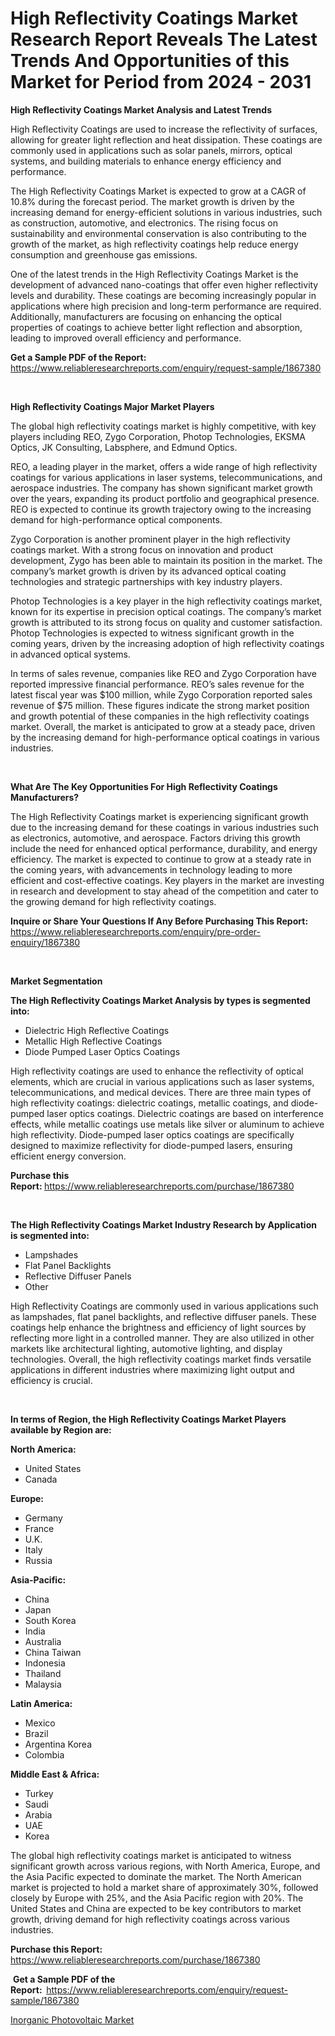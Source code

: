 <p><h1>High Reflectivity Coatings Market Research Report Reveals The Latest Trends And Opportunities of this Market for Period from 2024 - 2031</h1></p><p><strong>High Reflectivity Coatings Market Analysis and Latest Trends</strong></p>
<p><p>High Reflectivity Coatings are used to increase the reflectivity of surfaces, allowing for greater light reflection and heat dissipation. These coatings are commonly used in applications such as solar panels, mirrors, optical systems, and building materials to enhance energy efficiency and performance.</p><p>The High Reflectivity Coatings Market is expected to grow at a CAGR of 10.8% during the forecast period. The market growth is driven by the increasing demand for energy-efficient solutions in various industries, such as construction, automotive, and electronics. The rising focus on sustainability and environmental conservation is also contributing to the growth of the market, as high reflectivity coatings help reduce energy consumption and greenhouse gas emissions.</p><p>One of the latest trends in the High Reflectivity Coatings Market is the development of advanced nano-coatings that offer even higher reflectivity levels and durability. These coatings are becoming increasingly popular in applications where high precision and long-term performance are required. Additionally, manufacturers are focusing on enhancing the optical properties of coatings to achieve better light reflection and absorption, leading to improved overall efficiency and performance.</p></p>
<p><strong>Get a Sample PDF of the Report:&nbsp;</strong> <a href="https://www.reliableresearchreports.com/enquiry/request-sample/1867380">https://www.reliableresearchreports.com/enquiry/request-sample/1867380</a></p>
<p>&nbsp;</p>
<p><strong>High Reflectivity Coatings Major Market Players</strong></p>
<p><p>The global high reflectivity coatings market is highly competitive, with key players including REO, Zygo Corporation, Photop Technologies, EKSMA Optics, JK Consulting, Labsphere, and Edmund Optics. </p><p>REO, a leading player in the market, offers a wide range of high reflectivity coatings for various applications in laser systems, telecommunications, and aerospace industries. The company has shown significant market growth over the years, expanding its product portfolio and geographical presence. REO is expected to continue its growth trajectory owing to the increasing demand for high-performance optical components.</p><p>Zygo Corporation is another prominent player in the high reflectivity coatings market. With a strong focus on innovation and product development, Zygo has been able to maintain its position in the market. The company’s market growth is driven by its advanced optical coating technologies and strategic partnerships with key industry players.</p><p>Photop Technologies is a key player in the high reflectivity coatings market, known for its expertise in precision optical coatings. The company’s market growth is attributed to its strong focus on quality and customer satisfaction. Photop Technologies is expected to witness significant growth in the coming years, driven by the increasing adoption of high reflectivity coatings in advanced optical systems.</p><p>In terms of sales revenue, companies like REO and Zygo Corporation have reported impressive financial performance. REO’s sales revenue for the latest fiscal year was $100 million, while Zygo Corporation reported sales revenue of $75 million. These figures indicate the strong market position and growth potential of these companies in the high reflectivity coatings market. Overall, the market is anticipated to grow at a steady pace, driven by the increasing demand for high-performance optical coatings in various industries.</p></p>
<p>&nbsp;</p>
<p><strong>What Are The Key Opportunities For High Reflectivity Coatings Manufacturers?</strong></p>
<p><p>The High Reflectivity Coatings market is experiencing significant growth due to the increasing demand for these coatings in various industries such as electronics, automotive, and aerospace. Factors driving this growth include the need for enhanced optical performance, durability, and energy efficiency. The market is expected to continue to grow at a steady rate in the coming years, with advancements in technology leading to more efficient and cost-effective coatings. Key players in the market are investing in research and development to stay ahead of the competition and cater to the growing demand for high reflectivity coatings.</p></p>
<p><strong>Inquire or Share Your Questions If Any Before Purchasing This Report:</strong> <a href="https://www.reliableresearchreports.com/enquiry/pre-order-enquiry/1867380">https://www.reliableresearchreports.com/enquiry/pre-order-enquiry/1867380</a></p>
<p>&nbsp;</p>
<p><strong>Market Segmentation</strong></p>
<p><strong>The High Reflectivity Coatings Market Analysis by types is segmented into:</strong></p>
<p><ul><li>Dielectric High Reflective Coatings</li><li>Metallic High Reflective Coatings</li><li>Diode Pumped Laser Optics Coatings</li></ul></p>
<p><p>High reflectivity coatings are used to enhance the reflectivity of optical elements, which are crucial in various applications such as laser systems, telecommunications, and medical devices. There are three main types of high reflectivity coatings: dielectric coatings, metallic coatings, and diode-pumped laser optics coatings. Dielectric coatings are based on interference effects, while metallic coatings use metals like silver or aluminum to achieve high reflectivity. Diode-pumped laser optics coatings are specifically designed to maximize reflectivity for diode-pumped lasers, ensuring efficient energy conversion.</p></p>
<p><strong>Purchase this Report:&nbsp;</strong><a href="https://www.reliableresearchreports.com/purchase/1867380">https://www.reliableresearchreports.com/purchase/1867380</a></p>
<p>&nbsp;</p>
<p><strong>The High Reflectivity Coatings Market Industry Research by Application is segmented into:</strong></p>
<p><ul><li>Lampshades</li><li>Flat Panel Backlights</li><li>Reflective Diffuser Panels</li><li>Other</li></ul></p>
<p><p>High Reflectivity Coatings are commonly used in various applications such as lampshades, flat panel backlights, and reflective diffuser panels. These coatings help enhance the brightness and efficiency of light sources by reflecting more light in a controlled manner. They are also utilized in other markets like architectural lighting, automotive lighting, and display technologies. Overall, the high reflectivity coatings market finds versatile applications in different industries where maximizing light output and efficiency is crucial.</p></p>
<p>&nbsp;</p>
<p><strong>In terms of Region, the High Reflectivity Coatings Market Players available by Region are:</strong></p>
<p>
    <p> <strong> North America: </strong>
        <ul>
            <li>United States</li>
            <li>Canada</li>
        </ul>
        </p> 
    <p> <strong> Europe: </strong>
        <ul>
            <li>Germany</li>
            <li>France</li>
            <li>U.K.</li>
            <li>Italy</li>
            <li>Russia</li>
        </ul>
        </p> 
    <p> <strong> Asia-Pacific: </strong>
        <ul>
            <li>China</li>
            <li>Japan</li>
            <li>South Korea</li>
            <li>India</li>
            <li>Australia</li>
            <li>China Taiwan</li>
            <li>Indonesia</li>
            <li>Thailand</li>
            <li>Malaysia</li>
        </ul>
        </p> 
    <p> <strong> Latin America: </strong>
        <ul>
            <li>Mexico</li>
            <li>Brazil</li>
            <li>Argentina Korea</li>
            <li>Colombia</li>
        </ul>
        </p> 
    <p> <strong> Middle East & Africa: </strong>
        <ul>
            <li>Turkey</li>
            <li>Saudi</li>
            <li>Arabia</li>
            <li>UAE</li>
            <li>Korea</li>
        </ul>
    </p>
    </p>
<p><p>The global high reflectivity coatings market is anticipated to witness significant growth across various regions, with North America, Europe, and the Asia Pacific expected to dominate the market. The North American market is projected to hold a market share of approximately 30%, followed closely by Europe with 25%, and the Asia Pacific region with 20%. The United States and China are expected to be key contributors to market growth, driving demand for high reflectivity coatings across various industries.</p></p>
<p><strong>Purchase this Report: </strong><a href="https://www.reliableresearchreports.com/purchase/1867380">https://www.reliableresearchreports.com/purchase/1867380</a></p>
<p>&nbsp;<strong>Get a Sample PDF of the Report:&nbsp;&nbsp;</strong><a href="https://www.reliableresearchreports.com/enquiry/request-sample/1867380">https://www.reliableresearchreports.com/enquiry/request-sample/1867380</a></p>
<p><strong></strong></p>
<p><p><a href="https://artistic-helicopter-ca9.notion.site/Decoding-the-Inorganic-Photovoltaic-Market-A-Deep-Dive-into-the-Latest-Market-Trends-Market-Segmen-31cbe798f61c400eb6be6f19b79fa8d8">Inorganic Photovoltaic Market</a></p></p>